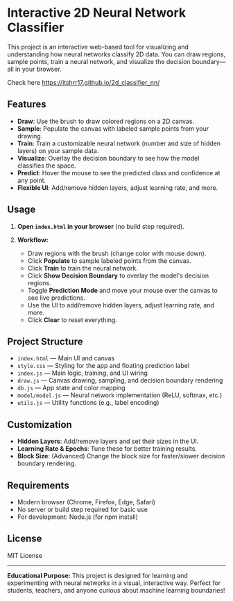 # Interactive 2D Neural Network Classifier

This project is an interactive web-based tool for visualizing and understanding how neural networks classify 2D data. You can draw regions, sample points, train a neural network, and visualize the decision boundary—all in your browser.

Check here https://itshrr17.github.io/2d_classifier_nn/

## Features

- **Draw**: Use the brush to draw colored regions on a 2D canvas.
- **Sample**: Populate the canvas with labeled sample points from your drawing.
- **Train**: Train a customizable neural network (number and size of hidden layers) on your sample data.
- **Visualize**: Overlay the decision boundary to see how the model classifies the space.
- **Predict**: Hover the mouse to see the predicted class and confidence at any point.
- **Flexible UI**: Add/remove hidden layers, adjust learning rate, and more.

## Usage
1. **Open `index.html` in your browser** (no build step required).

2. **Workflow:**
   - Draw regions with the brush (change color with mouse down).
   - Click **Populate** to sample labeled points from the canvas.
   - Click **Train** to train the neural network.
   - Click **Show Decision Boundary** to overlay the model's decision regions.
   - Toggle **Prediction Mode** and move your mouse over the canvas to see live predictions.
   - Use the UI to add/remove hidden layers, adjust learning rate, and more.
   - Click **Clear** to reset everything.

## Project Structure

- `index.html` — Main UI and canvas
- `style.css` — Styling for the app and floating prediction label
- `index.js` — Main logic, training, and UI wiring
- `draw.js` — Canvas drawing, sampling, and decision boundary rendering
- `db.js` — App state and color mapping
- `model/model.js` — Neural network implementation (ReLU, softmax, etc.)
- `utils.js` — Utility functions (e.g., label encoding)

## Customization

- **Hidden Layers**: Add/remove layers and set their sizes in the UI.
- **Learning Rate & Epochs**: Tune these for better training results.
- **Block Size**: (Advanced) Change the block size for faster/slower decision boundary rendering.

## Requirements

- Modern browser (Chrome, Firefox, Edge, Safari)
- No server or build step required for basic use
- For development: Node.js (for npm install)

## License

MIT License

---

**Educational Purpose:**
This project is designed for learning and experimenting with neural networks in a visual, interactive way. Perfect for students, teachers, and anyone curious about machine learning boundaries!
